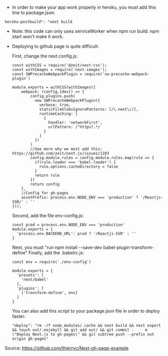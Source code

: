 - In order to make your app work properly in heroku, you must add this line to package.json:
```
heroku-postbuild": "next build
```

- Note: this code can only uses serviceWorker when npm run build. npm start won't make it work.

- Deploying to github page is quite difficult:
  
  First, change the next.config.js:
    ```
    const withCSS = require('@zeit/next-css');
    const withImages = require('next-images');
    const SWPrecacheWebpackPlugin = require('sw-precache-webpack-plugin')

    module.exports = withCSS(withImages({
        webpack: (config,{dev}) => {
            config.plugins.push(
              new SWPrecacheWebpackPlugin({
                verbose: true,
                staticFileGlobsIgnorePatterns: [/\.next\//],
                runtimeCaching: [
                  {
                    handler: 'networkFirst',
                    urlPattern: /^https?.*/
                  }
                ]
              })
            )
            //See more why we must add this: https://github.com/zeit/next.js/issues/1103
            config.module.rules = config.module.rules.map(rule => {
              if(rule.loader === 'babel-loader') {
                rule.options.cacheDirectory = false
              }
              return rule
            })
            return config
        },
        //Config for gh-pages
        assetPrefix: process.env.NODE_ENV === 'production' ? '/Reactjs-SSR/' : ''
    }));
    ```
  Second, add the file env-config.js:
    ```
    const prod = process.env.NODE_ENV === 'production'
    module.exports = {
      'process.env.BACKEND_URL': prod ? '/Reactjs-SSR' : ''
    }
    ```
  Next, you must "run npm install --save-dev babel-plugin-transform-define" 
  Finally, add the .babelrc.js:
    ```
    const env = require('./env-config')

    module.exports = {
      'presets': [
        'next/babel'
      ],
      'plugins': [
        ['transform-define', env]
      ]
    }
    ```
  You can also add this script to your package.json file in order to deploy faster:
    ```
    "deploy": "rm -rf node_modules/.cache && next build && next export && touch out/.nojekyll && git add out/ && git commit -     m \"Deploy Next.js to gh-pages\" && git subtree push --prefix out origin gh-pages"
    ```
Source: https://github.com/thierryc/Next-gh-page-example

